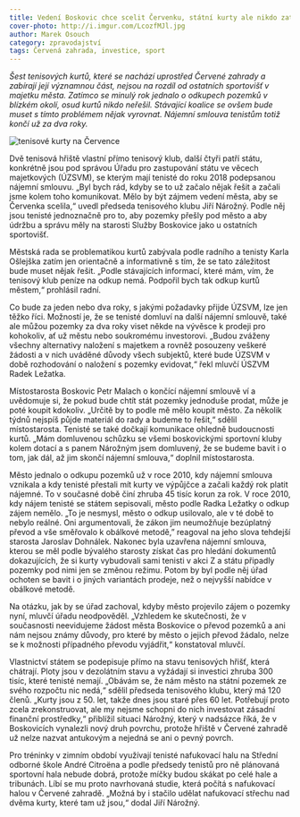 ```yaml
---
title: Vedení Boskovic chce scelit Červenku, státní kurty ale nikdo zatím neřeší
cover-photo: http://i.imgur.com/LcozfMJl.jpg
author: Marek Osouch
category: zpravodajství
tags: Červená zahrada, investice, sport
---
```


*Šest tenisových kurtů, které se nachází uprostřed Červené zahrady a zabírají její významnou část, nejsou na rozdíl od ostatních sportovišť v majetku města. Zatímco se minulý rok jednalo o odkupech pozemků v blízkém okolí, osud kurtů nikdo neřešil. Stávající koalice se ovšem bude muset s tímto problémem nějak vyrovnat. Nájemní smlouva tenistům totiž končí už za dva roky.*

<img src="http://i.imgur.com/LcozfMJ.jpg" alt="tenisové kurty na Července" class="img-responsive img-popup" data-author="Marek Osouch">

Dvě tenisová hřiště vlastní přímo tenisový klub, další čtyři patří státu, konkrétně jsou pod správou Úřadu pro zastupování státu ve věcech majetkových (ÚZSVM), se kterým mají tenisté do roku 2018 podepsanou nájemní smlouvu. „Byl bych rád, kdyby se to už začalo nějak řešit a začali jsme kolem toho komunikovat. Mělo by být zájmem vedení města, aby se Červenka scelila,“ uvedl předseda tenisového klubu Jiří Nárožný. Podle něj jsou tenisté jednoznačně pro to, aby pozemky přešly pod město a aby údržbu a správu měly na starosti Služby Boskovice jako u ostatních sportovišť.

Městská rada se problematikou kurtů zabývala podle radního a tenisty Karla Ošlejška zatím jen orientačně a informativně s tím, že se tato záležitost bude muset nějak řešit. „Podle stávajících informací, které mám, vím, že tenisový klub peníze na odkup nemá. Podpořil bych tak odkup kurtů městem,“ prohlásil radní.  

Co bude za jeden nebo dva roky, s jakými požadavky přijde ÚZSVM, lze jen těžko říci. Možností je, že se tenisté domluví na další nájemní smlouvě, také ale můžou pozemky za dva roky viset někde na vývěsce k prodeji pro kohokoliv, ať už městu nebo soukromému investorovi. „Budou zváženy všechny alternativy naložení s majetkem a rovněž posouzeny veškeré žádosti a v nich uváděné důvody všech subjektů, které bude ÚZSVM v době rozhodování o naložení s pozemky evidovat,“ řekl mluvčí ÚSZVM Radek Ležatka.

Místostarosta Boskovic Petr Malach o končící nájemní smlouvě ví a uvědomuje si, že pokud bude chtít stát pozemky jednoduše prodat, může je poté koupit kdokoliv. „Určitě by to podle mě mělo koupit město. Za několik týdnů nejspíš půjde materiál do rady a budeme to řešit,“ sdělil místostarosta. Tenisté se také dočkají komunikace ohledně budoucnosti kurtů. „Mám domluvenou schůzku se všemi boskovickými sportovní kluby kolem dotací a s panem Nárožným jsem domluvený, že se budeme bavit i o tom, jak dál, až jim skončí nájemní smlouva,“ doplnil místostarosta.

Město jednalo o odkupu pozemků už v roce 2010, kdy nájemní smlouva vznikala a kdy tenisté přestali mít kurty ve výpůjčce a začali každý rok platit nájemné. To v současné době činí zhruba 45 tisíc korun za rok. V roce 2010, kdy nájem tenisté se státem sepisovali, město podle Radka Ležatky o odkup zájem nemělo. „To je nesmysl, město o odkup usilovalo, ale  v té době to nebylo reálné. Oni argumentovali, že zákon jim neumožňuje bezúplatný převod a vše směřovalo k obálkové metodě,” reagoval na jeho slova tehdejší starosta Jaroslav Dohnálek. Nakonec byla uzavřena nájemní smlouva, kterou se měl podle bývalého starosty získat čas pro hledání dokumentů dokazujících, že si kurty vybudovali sami tenisti v akci Z a státu připadly pozemky pod nimi jen se změnou režimu. Potom by byl podle něj úřad ochoten se bavit i o jiných variantách prodeje, než o nejvyšší nabídce v obálkové metodě.

Na otázku, jak by se úřad zachoval, kdyby město projevilo zájem o pozemky nyní, mluvčí úřadu neodpověděl. „Vzhledem ke skutečnosti, že v současnosti neevidujeme žádost města Boskovice o převod pozemků a ani nám nejsou známy důvody, pro které by město o jejich převod žádalo, nelze se k možnosti případného převodu vyjádřit,“ konstatoval mluvčí.

Vlastnictví státem se podepisuje přímo na stavu tenisových hřišť, která chátrají. Ploty jsou v dezolátním stavu a vyžádají si investici zhruba 300 tisíc, které tenisté nemají. „Obávám se, že nám město na státní pozemek ze svého rozpočtu nic nedá,“ sdělil předseda tenisového klubu, který má 120 členů. „Kurty jsou z 50. let, takže dnes jsou staré přes 60 let. Potřebují proto zcela zrekonstruovat, ale my nejsme schopni do nich investovat zásadní finanční prostředky,“ přiblížil situaci Nárožný, který v nadsázce říká, že v Boskovicích vynalezli nový druh povrchu, protože hřiště v Červené zahradě už nelze nazvat antukovým a nejedná se ani o pevný povrch.

Pro tréninky v zimním období využívají tenisté nafukovací halu na Střední odborné škole André Citroëna a podle předsedy tenistů pro ně plánovaná sportovní hala nebude dobrá, protože míčky budou skákat po celé hale a tribunách. Líbí se mu proto navrhovaná studie, která počítá s nafukovací halou v Červené zahradě. „Možná by i stačilo udělat nafukovací střechu nad dvěma kurty, které tam už jsou,“ dodal Jiří Nárožný.